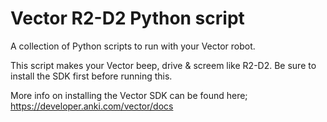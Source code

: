 # Vector R2-D2 Python script
A collection of Python scripts to run with your Vector robot.

This script makes your Vector beep, drive & screem like R2-D2.
Be sure to install the SDK first before running this.

More info on installing the Vector SDK can be found here; https://developer.anki.com/vector/docs
